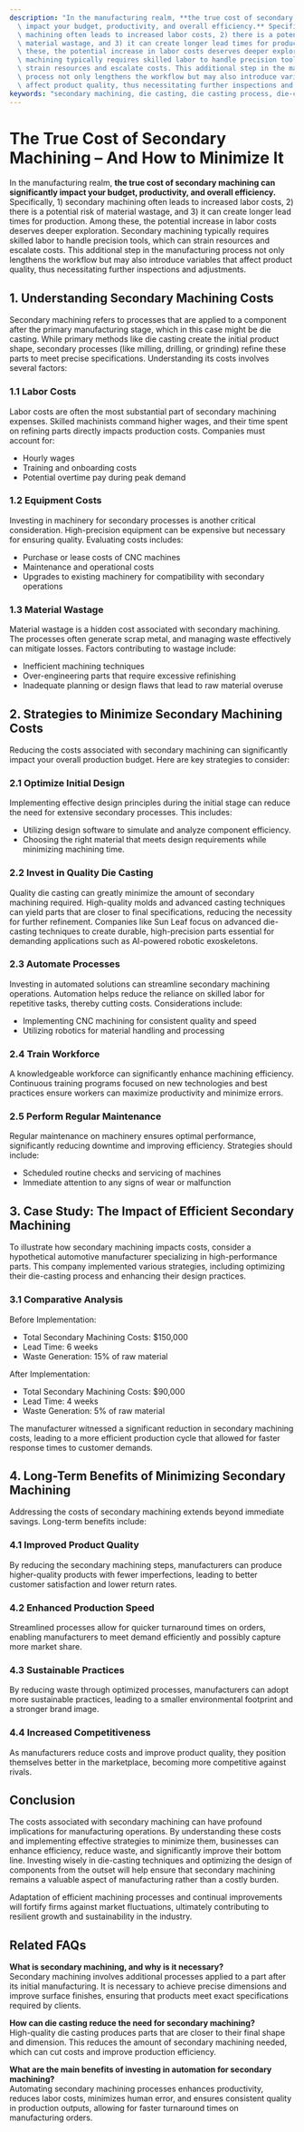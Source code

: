 ```yaml
---
description: "In the manufacturing realm, **the true cost of secondary machining can significantly\
  \ impact your budget, productivity, and overall efficiency.** Specifically, 1) secondary\
  \ machining often leads to increased labor costs, 2) there is a potential risk of\
  \ material wastage, and 3) it can create longer lead times for production. Among\
  \ these, the potential increase in labor costs deserves deeper exploration. Secondary\
  \ machining typically requires skilled labor to handle precision tools, which can\
  \ strain resources and escalate costs. This additional step in the manufacturing\
  \ process not only lengthens the workflow but may also introduce variables that\
  \ affect product quality, thus necessitating further inspections and adjustments."
keywords: "secondary machining, die casting, die casting process, die-cast aluminum"
---
```

# The True Cost of Secondary Machining – And How to Minimize It

In the manufacturing realm, **the true cost of secondary machining can significantly impact your budget, productivity, and overall efficiency.** Specifically, 1) secondary machining often leads to increased labor costs, 2) there is a potential risk of material wastage, and 3) it can create longer lead times for production. Among these, the potential increase in labor costs deserves deeper exploration. Secondary machining typically requires skilled labor to handle precision tools, which can strain resources and escalate costs. This additional step in the manufacturing process not only lengthens the workflow but may also introduce variables that affect product quality, thus necessitating further inspections and adjustments.

## 1. Understanding Secondary Machining Costs

Secondary machining refers to processes that are applied to a component after the primary manufacturing stage, which in this case might be die casting. While primary methods like die casting create the initial product shape, secondary processes (like milling, drilling, or grinding) refine these parts to meet precise specifications. Understanding its costs involves several factors:

### 1.1 Labor Costs

Labor costs are often the most substantial part of secondary machining expenses. Skilled machinists command higher wages, and their time spent on refining parts directly impacts production costs. Companies must account for:

- Hourly wages
- Training and onboarding costs
- Potential overtime pay during peak demand

### 1.2 Equipment Costs

Investing in machinery for secondary processes is another critical consideration. High-precision equipment can be expensive but necessary for ensuring quality. Evaluating costs includes:

- Purchase or lease costs of CNC machines
- Maintenance and operational costs
- Upgrades to existing machinery for compatibility with secondary operations

### 1.3 Material Wastage

Material wastage is a hidden cost associated with secondary machining. The processes often generate scrap metal, and managing waste effectively can mitigate losses. Factors contributing to wastage include:

- Inefficient machining techniques
- Over-engineering parts that require excessive refinishing
- Inadequate planning or design flaws that lead to raw material overuse

## 2. Strategies to Minimize Secondary Machining Costs

Reducing the costs associated with secondary machining can significantly impact your overall production budget. Here are key strategies to consider:

### 2.1 Optimize Initial Design

Implementing effective design principles during the initial stage can reduce the need for extensive secondary processes. This includes:

- Utilizing design software to simulate and analyze component efficiency.
- Choosing the right material that meets design requirements while minimizing machining time.

### 2.2 Invest in Quality Die Casting

Quality die casting can greatly minimize the amount of secondary machining required. High-quality molds and advanced casting techniques can yield parts that are closer to final specifications, reducing the necessity for further refinement. Companies like Sun Leaf focus on advanced die-casting techniques to create durable, high-precision parts essential for demanding applications such as AI-powered robotic exoskeletons.

### 2.3 Automate Processes

Investing in automated solutions can streamline secondary machining operations. Automation helps reduce the reliance on skilled labor for repetitive tasks, thereby cutting costs. Considerations include:

- Implementing CNC machining for consistent quality and speed
- Utilizing robotics for material handling and processing

### 2.4 Train Workforce

A knowledgeable workforce can significantly enhance machining efficiency. Continuous training programs focused on new technologies and best practices ensure workers can maximize productivity and minimize errors.

### 2.5 Perform Regular Maintenance

Regular maintenance on machinery ensures optimal performance, significantly reducing downtime and improving efficiency. Strategies should include:

- Scheduled routine checks and servicing of machines
- Immediate attention to any signs of wear or malfunction

## 3. Case Study: The Impact of Efficient Secondary Machining

To illustrate how secondary machining impacts costs, consider a hypothetical automotive manufacturer specializing in high-performance parts. This company implemented various strategies, including optimizing their die-casting process and enhancing their design practices. 

### 3.1 Comparative Analysis

Before Implementation:
- Total Secondary Machining Costs: $150,000
- Lead Time: 6 weeks
- Waste Generation: 15% of raw material

After Implementation:
- Total Secondary Machining Costs: $90,000
- Lead Time: 4 weeks
- Waste Generation: 5% of raw material

The manufacturer witnessed a significant reduction in secondary machining costs, leading to a more efficient production cycle that allowed for faster response times to customer demands.

## 4. Long-Term Benefits of Minimizing Secondary Machining

Addressing the costs of secondary machining extends beyond immediate savings. Long-term benefits include:

### 4.1 Improved Product Quality

By reducing the secondary machining steps, manufacturers can produce higher-quality products with fewer imperfections, leading to better customer satisfaction and lower return rates.

### 4.2 Enhanced Production Speed

Streamlined processes allow for quicker turnaround times on orders, enabling manufacturers to meet demand efficiently and possibly capture more market share.

### 4.3 Sustainable Practices

By reducing waste through optimized processes, manufacturers can adopt more sustainable practices, leading to a smaller environmental footprint and a stronger brand image.

### 4.4 Increased Competitiveness

As manufacturers reduce costs and improve product quality, they position themselves better in the marketplace, becoming more competitive against rivals. 

## Conclusion

The costs associated with secondary machining can have profound implications for manufacturing operations. By understanding these costs and implementing effective strategies to minimize them, businesses can enhance efficiency, reduce waste, and significantly improve their bottom line. Investing wisely in die-casting techniques and optimizing the design of components from the outset will help ensure that secondary machining remains a valuable aspect of manufacturing rather than a costly burden.

Adaptation of efficient machining processes and continual improvements will fortify firms against market fluctuations, ultimately contributing to resilient growth and sustainability in the industry.

## Related FAQs

**What is secondary machining, and why is it necessary?**  
Secondary machining involves additional processes applied to a part after its initial manufacturing. It is necessary to achieve precise dimensions and improve surface finishes, ensuring that products meet exact specifications required by clients.

**How can die casting reduce the need for secondary machining?**  
High-quality die casting produces parts that are closer to their final shape and dimension. This reduces the amount of secondary machining needed, which can cut costs and improve production efficiency.

**What are the main benefits of investing in automation for secondary machining?**  
Automating secondary machining processes enhances productivity, reduces labor costs, minimizes human error, and ensures consistent quality in production outputs, allowing for faster turnaround times on manufacturing orders.
